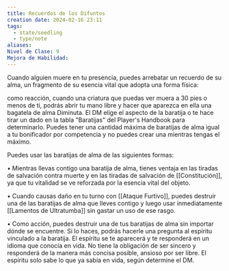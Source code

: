 ```yaml
---
title: Recuerdos de los Difuntos
creation date: 2024-02-16 23:11
tags:
  - state/seedling
  - type/note
aliases: 
Nivel de Clase: 9
Mejora de Habilidad:
---
```

Cuando alguien muere en tu presencia, puedes arrebatar un recuerdo de su alma, un fragmento de
su esencia vital que adopta una forma física:

como reacción, cuando una criatura que puedas ver muera a 30 pies o menos de ti, podrás abrir tu
mano libre y hacer que aparezca en ella una bagatela de alma Diminuta. El DM elige el aspecto de la baratija o te hace tirar un dado en la tabla "Baratijas" del Player's Handbook para determinarlo.
Puedes tener una cantidad máxima de baratijas de alma igual a tu bonificador por competencia y no puedes crear una mientras tengas el máximo.

Puedes usar las baratijas de alma de las siguientes formas:

• Mientras llevas contigo una baratija de alma, tienes ventaja en las tiradas de salvación contra
muerte y en las tiradas de salvación de [[Constitución]], ya que tu vitalidad se ve reforzada por la
esencia vital del objeto.

• Cuando causas daño en tu turno con [[Ataque Furtivo]], puedes destruir una de las baratijas de alma que lleves contigo y luego usar inmediatamente [[Lamentos de Ultratumba]] sin gastar un uso de ese rasgo.

• Como acción, puedes destruir una de tus baratijas de alma sin importar dónde se encuentre. Si lo haces, podrás hacerle una pregunta al espíritu vinculado a la baratija. El espíritu se te aparecerá y te responderá en un idioma que conocía en vida. No tiene la obligación de ser sincero y responderá de la manera más concisa posible, ansioso por ser libre. El espíritu solo sabe lo que ya sabía en vida, según determine el DM.

